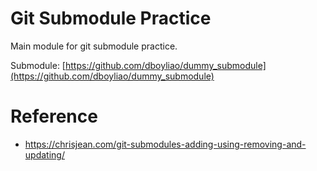 # Git Submodule Practice

Main module for git submodule practice.

Submodule: [https://github.com/dboyliao/dummy_submodule](https://github.com/dboyliao/dummy_submodule)

# Reference

- https://chrisjean.com/git-submodules-adding-using-removing-and-updating/